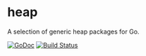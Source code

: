 # heap
A selection of generic heap packages for Go.

[![GoDoc](https://godoc.org/github.com/joberly/heap?status.svg)](https://godoc.org/github.com/joberly/heap)
[![Build Status](https://travis-ci.org/joberly/heap.svg?branch=master)](https://travis-ci.org/joberly/heap)